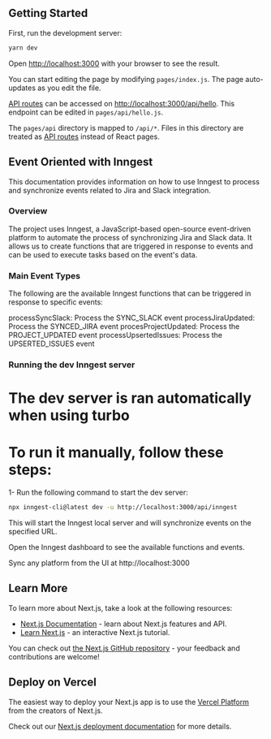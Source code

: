## Getting Started

First, run the development server:

```bash
yarn dev
```

Open [http://localhost:3000](http://localhost:3000) with your browser to see the result.

You can start editing the page by modifying `pages/index.js`. The page auto-updates as you edit the file.

[API routes](https://nextjs.org/docs/api-routes/introduction) can be accessed on [http://localhost:3000/api/hello](http://localhost:3000/api/hello). This endpoint can be edited in `pages/api/hello.js`.

The `pages/api` directory is mapped to `/api/*`. Files in this directory are treated as [API routes](https://nextjs.org/docs/api-routes/introduction) instead of React pages.

## Event Oriented with Inngest

This documentation provides information on how to use Inngest to process and synchronize events related to Jira and Slack integration.

### Overview

The project uses Inngest, a JavaScript-based open-source event-driven platform to automate the process of synchronizing Jira and Slack data. It allows us to create functions that are triggered in response to events and can be used to execute tasks based on the event's data.

### Main Event Types

The following are the available Inngest functions that can be triggered in response to specific events:

processSyncSlack: Process the SYNC_SLACK event
processJiraUpdated: Process the SYNCED_JIRA event
procesProjectUpdated: Process the PROJECT_UPDATED event
processUpsertedIssues: Process the UPSERTED_ISSUES event

### Running the dev Inngest server

# The dev server is ran automatically when using turbo

# To run it manually, follow these steps:

1- Run the following command to start the dev server:

```bash
npx inngest-cli@latest dev -u http://localhost:3000/api/inngest
```

This will start the Inngest local server and will synchronize events on the specified URL.

Open the Inngest dashboard to see the available functions and events.

Sync any platform from the UI at http://localhost:3000

## Learn More

To learn more about Next.js, take a look at the following resources:

- [Next.js Documentation](https://nextjs.org/docs) - learn about Next.js features and API.
- [Learn Next.js](https://nextjs.org/learn/foundations/about-nextjs) - an interactive Next.js tutorial.

You can check out [the Next.js GitHub repository](https://github.com/vercel/next.js/) - your feedback and contributions are welcome!

## Deploy on Vercel

The easiest way to deploy your Next.js app is to use the [Vercel Platform](https://vercel.com/new?utm_source=github.com&utm_medium=referral&utm_campaign=turborepo-readme) from the creators of Next.js.

Check out our [Next.js deployment documentation](https://nextjs.org/docs/deployment) for more details.
